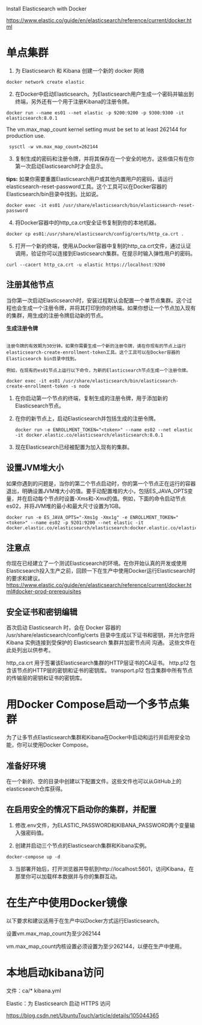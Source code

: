 Install Elasticsearch with Docker

https://www.elastic.co/guide/en/elasticsearch/reference/current/docker.html


# 单点集群

1. 为 Elasticsearch 和 Kibana 创建一个新的 docker 网络

```
docker network create elastic
```

2. 在Docker中启动Elasticsearch。为Elasticsearch用户生成一个密码并输出到终端，另外还有一个用于注册Kibana的注册令牌。

```
docker run --name es01 --net elastic -p 9200:9200 -p 9300:9300 -it elasticsearch:8.0.1
```

The vm.max_map_count kernel setting must be set to at least 262144 for production use.

```
 sysctl -w vm.max_map_count=262144
```

3. 复制生成的密码和注册令牌，并将其保存在一个安全的地方。这些值只有在你第一次启动Elasticsearch时才会显示。

**tips:** 如果你需要重置Elasticsearch用户或其他内置用户的密码，请运行elasticsearch-reset-password工具。这个工具可以在Docker容器的Elasticsearch/bin目录中找到。比如说。
```
docker exec -it es01 /usr/share/elasticsearch/bin/elasticsearch-reset-password
```

4. 将Docker容器中的http_ca.crt安全证书复制到你的本地机器。

```
docker cp es01:/usr/share/elasticsearch/config/certs/http_ca.crt .
```

5. 打开一个新的终端，使用从Docker容器中复制的http_ca.crt文件，通过认证调用，验证你可以连接到Elasticsearch集群。在提示时输入弹性用户的密码。

```
curl --cacert http_ca.crt -u elastic https://localhost:9200
```

## 注册其他节点

当你第一次启动Elasticsearch时，安装过程默认会配置一个单节点集群。这个过程也会生成一个注册令牌，并将其打印到你的终端。如果你想让一个节点加入现有的集群，用生成的注册令牌启动新的节点。

 **生成注册令牌**
```

注册令牌的有效期为30分钟。如果你需要生成一个新的注册令牌，请在你现有的节点上运行elasticsearch-create-enrollment-token工具。这个工具可以在Docker容器的Elasticsearch bin目录中找到。

例如，在现有的es01节点上运行以下命令，为新的Elasticsearch节点生成一个注册令牌。

docker exec -it es01 /usr/share/elasticsearch/bin/elasticsearch-create-enrollment-token -s node

```

1. 在你启动第一个节点的终端，复制生成的注册令牌，用于添加新的Elasticsearch节点。
2. 在你的新节点上，启动Elasticsearch并包括生成的注册令牌。

   ```
   docker run -e ENROLLMENT_TOKEN="<token>" --name es02 --net elastic -it docker.elastic.co/elasticsearch/elasticsearch:8.0.1
   ```
3. 现在Elasticsearch已经被配置为加入现有的集群。

## 设置JVM堆大小

如果你遇到的问题是，当你的第二个节点启动时，你的第一个节点正在运行的容器退出，明确设置JVM堆大小的值。要手动配置堆的大小，包括ES_JAVA_OPTS变量，并在启动每个节点时设置-Xms和-Xmx的值。例如，下面的命令启动节点es02，并将JVM堆的最小和最大尺寸设置为1GB。

```
docker run -e ES_JAVA_OPTS="-Xms1g -Xmx1g" -e ENROLLMENT_TOKEN="<token>" --name es02 -p 9201:9200 --net elastic -it docker.elastic.co/elasticsearch/elasticsearch:docker.elastic.co/elasticsearch/elasticsearch:8.0.1
```

## 注意点

你现在已经建立了一个测试Elasticsearch的环境。在你开始认真的开发或使用Elasticsearch投入生产之前，回顾一下在生产中使用Docker运行Elasticsearch时的要求和建议。
https://www.elastic.co/guide/en/elasticsearch/reference/current/docker.html#docker-prod-prerequisites

## 安全证书和密钥编辑

首次启动 Elasticsearch 时，会在 Docker 容器的 /usr/share/elasticsearch/config/certs 目录中生成以下证书和密钥，并允许您将 Kibana 实例连接到受保护的 Elasticsearch 集群并加密节点间 沟通。 这些文件在此处列出以供参考。

http_ca.crt
用于签署该Elasticsearch集群的HTTP层证书的CA证书。
http.p12
包含该节点的HTTP层的密钥和证书的密钥库。
transport.p12
包含集群中所有节点的传输层的密钥和证书的密钥库。

# 用Docker Compose启动一个多节点集群

为了让多节点Elasticsearch集群和Kibana在Docker中启动和运行并启用安全功能，你可以使用Docker Compose。

## 准备好环境

在一个新的、空的目录中创建以下配置文件。这些文件也可以从GitHub上的elasticsearch仓库获得。

## 在启用安全的情况下启动你的集群，并配置
1. 修改.env文件，为ELASTIC_PASSWORD和KIBANA_PASSWORD两个变量输入强密码值。

2. 创建并启动三个节点的Elasticsearch集群和Kibana实例。

```
docker-compose up -d
```

3. 当部署开始后，打开浏览器并导航到http://localhost:5601，访问Kibana，在那里你可以加载样本数据并与你的集群互动。


# 在生产中使用Docker镜像
以下要求和建议适用于在生产中以Docker方式运行Elasticsearch。

设置vm.max_map_count为至少262144

vm.max_map_count内核设置必须设置为至少262144，以便在生产中使用。

# 本地启动kibana访问

文件：ca/*
kibana.yml

Elastic：为 Elasticsearch 启动 HTTPS 访问

https://blog.csdn.net/UbuntuTouch/article/details/105044365



